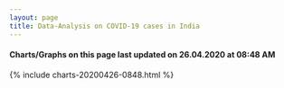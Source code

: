 ```yaml
---
layout: page
title: Data-Analysis on COVID-19 cases in India
---
```

#### Charts/Graphs on this page last updated on 26.04.2020 at 08:48 AM
{% include charts-20200426-0848.html %}